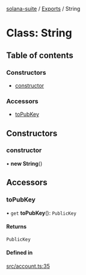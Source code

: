 [solana-suite](../README.md) / [Exports](../modules.md) / String

# Class: String

## Table of contents

### Constructors

- [constructor](String.md#constructor)

### Accessors

- [toPubKey](String.md#topubkey)

## Constructors

### constructor

• **new String**()

## Accessors

### toPubKey

• `get` **toPubKey**(): `PublicKey`

#### Returns

`PublicKey`

#### Defined in

[src/account.ts:35](https://github.com/fukaoi/solana-suite/blob/5119ed2/src/account.ts#L35)
